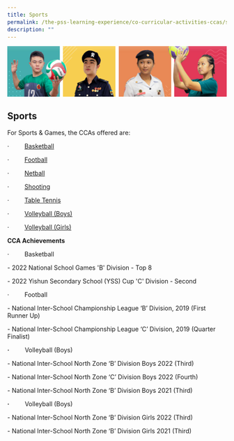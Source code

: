 ```yaml
---
title: Sports
permalink: /the-pss-learning-experience/co-curricular-activities-ccas/sports/
description: ""
---
```

![](/images/Our%20School/subbanner.jpg)

## Sports


For Sports & Games, the CCAs offered are:

·         [Basketball](/files/Co%20Curricular%20Activities/Sports/Basketball.pdf)

·         [Football](/files/Co%20Curricular%20Activities/Sports/Football.pdf)

·         [Netball](/files/Co%20Curricular%20Activities/Sports/Netball.pdf)

·         [Shooting](/files/Co%20Curricular%20Activities/Sports/Shooting_%20Air%20Rifle.pdf)

·         [Table Tennis](/files/Co%20Curricular%20Activities/Sports/Table%20Tennis.pdf)

·         [Volleyball (Boys)](/files/Co%20Curricular%20Activities/Sports/Volleyball%20Boys.pdf)

·         [Volleyball (Girls)](/files/Co%20Curricular%20Activities/Sports/Volleyball%20Girls.pdf)

**CCA Achievements**

·         Basketball

\- 2022 National School Games 'B' Division - Top 8

\- 2022 Yishun Secondary School (YSS) Cup 'C' Division - Second

·         Football

\- National Inter-School Championship League ‘B’ Division, 2019 (First Runner Up)

\- National Inter-School Championship League ‘C’ Division, 2019 (Quarter Finalist)

  

**·**         Volleyball (Boys)

\- National Inter-School North Zone ‘B’ Division Boys 2022 (Third)

\- National Inter-School North Zone ‘C’ Division Boys 2022 (Fourth)

\- National Inter-School North Zone ‘B’ Division Boys 2021 (Third)

  

**·**         Volleyball (Boys)  

\- National Inter-School North Zone ‘B’ Division Girls 2022 (Third)

\- National Inter-School North Zone ‘B’ Division Girls 2021 (Third)